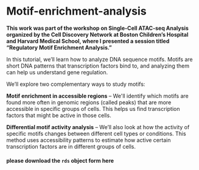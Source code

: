 # Motif-enrichment-analysis

**This work was part of the workshop on Single-Cell ATAC-seq Analysis organized by the Cell Discovery Network at Boston Children’s Hospital and Harvard Medical School, where I presented a session titled “Regulatory Motif Enrichment Analysis.”**

In this tutorial, we’ll learn how to analyze DNA sequence motifs. Motifs are short DNA patterns that transcription factors bind to, and analyzing them can help us understand gene regulation.

We’ll explore two complementary ways to study motifs:

**Motif enrichment in accessible regions** – We'll identify which motifs are found more often in genomic regions (called peaks) that are more accessible in specific groups of cells. This helps us find transcription factors that might be active in those cells.

**Differential motif activity analysis** – We’ll also look at how the activity of specific motifs changes between different cell types or conditions. This method uses accessibility patterns to estimate how active certain transcription factors are in different groups of cells.

#### please download the `rds` object form here
